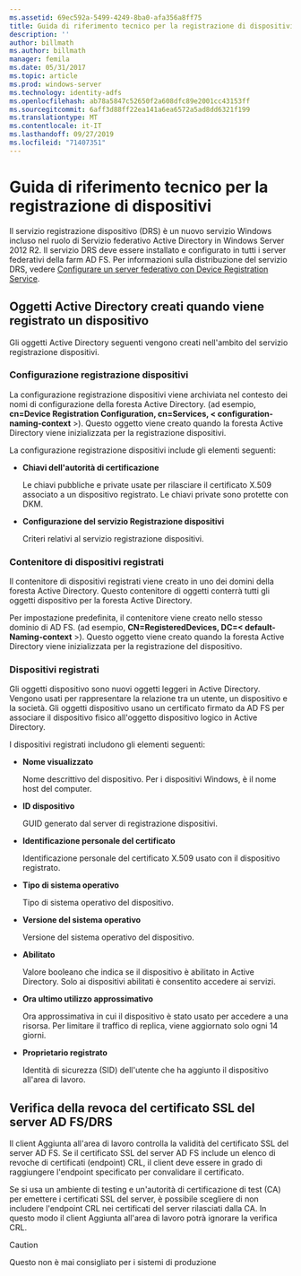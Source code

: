 ```yaml
---
ms.assetid: 69ec592a-5499-4249-8ba0-afa356a8ff75
title: Guida di riferimento tecnico per la registrazione di dispositivi
description: ''
author: billmath
ms.author: billmath
manager: femila
ms.date: 05/31/2017
ms.topic: article
ms.prod: windows-server
ms.technology: identity-adfs
ms.openlocfilehash: ab78a5847c52650f2a608dfc89e2001cc43153ff
ms.sourcegitcommit: 6aff3d88ff22ea141a6ea6572a5ad8dd6321f199
ms.translationtype: MT
ms.contentlocale: it-IT
ms.lasthandoff: 09/27/2019
ms.locfileid: "71407351"
---
```

# <a name="device-registration-technical-reference"></a>Guida di riferimento tecnico per la registrazione di dispositivi
Il servizio registrazione dispositivo \(DRS\) è un nuovo servizio Windows incluso nel ruolo di Servizio federativo Active Directory in Windows Server 2012 R2.  Il servizio DRS deve essere installato e configurato in tutti i server federativi della farm AD FS.  Per informazioni sulla distribuzione del servizio DRS, vedere [Configurare un server federativo con Device Registration Service](https://technet.microsoft.com/library/dn486831.aspx).  
  
## <a name="active-directory-objects-created-when-a-device-is-registered"></a>Oggetti Active Directory creati quando viene registrato un dispositivo  
Gli oggetti Active Directory seguenti vengono creati nell'ambito del servizio registrazione dispositivi.  
  
### <a name="device-registration-configuration"></a>Configurazione registrazione dispositivi  
La configurazione registrazione dispositivi viene archiviata nel contesto dei nomi di configurazione della foresta Active Directory. \(ad esempio, **cn\=Device Registration Configuration, cn\=Services, < configuration\-naming\-context** >\). Questo oggetto viene creato quando la foresta Active Directory viene inizializzata per la registrazione dispositivi.  
  
La configurazione registrazione dispositivi include gli elementi seguenti:  
  
-   **Chiavi dell'autorità di certificazione**  
  
    Le chiavi pubbliche e private usate per rilasciare il certificato X.509 associato a un dispositivo registrato.  Le chiavi private sono protette con DKM.  
  
-   **Configurazione del servizio Registrazione dispositivi**  
  
    Criteri relativi al servizio registrazione dispositivi.  
  
### <a name="registered-devices-container"></a>Contenitore di dispositivi registrati  
Il contenitore di dispositivi registrati viene creato in uno dei domini della foresta Active Directory.  Questo contenitore di oggetti conterrà tutti gli oggetti dispositivo per la foresta Active Directory.  
  
Per impostazione predefinita, il contenitore viene creato nello stesso dominio di AD FS.  \(ad esempio, **CN\=RegisteredDevices, DC\=< default\-Naming\-context** >\). Questo oggetto viene creato quando la foresta Active Directory viene inizializzata per la registrazione del dispositivo.  
  
### <a name="registered-devices"></a>Dispositivi registrati  
Gli oggetti dispositivo sono nuovi oggetti leggeri in Active Directory.  Vengono usati per rappresentare la relazione tra un utente, un dispositivo e la società.  Gli oggetti dispositivo usano un certificato firmato da AD FS per associare il dispositivo fisico all'oggetto dispositivo logico in Active Directory.  
  
I dispositivi registrati includono gli elementi seguenti:  
  
-   **Nome visualizzato**  
  
    Nome descrittivo del dispositivo.  Per i dispositivi Windows, è il nome host del computer.  
  
-   **ID dispositivo**  
  
    GUID generato dal server di registrazione dispositivi.  
  
-   **Identificazione personale del certificato**  
  
    Identificazione personale del certificato X.509 usato con il dispositivo registrato.  
  
-   **Tipo di sistema operativo**  
  
    Tipo di sistema operativo del dispositivo.  
  
-   **Versione del sistema operativo**  
  
    Versione del sistema operativo del dispositivo.  
  
-   **Abilitato**  
  
    Valore booleano che indica se il dispositivo è abilitato in Active Directory.  Solo ai dispositivi abilitati è consentito accedere ai servizi.  
  
-   **Ora ultimo utilizzo approssimativo**  
  
    Ora approssimativa in cui il dispositivo è stato usato per accedere a una risorsa.  Per limitare il traffico di replica, viene aggiornato solo ogni 14 giorni.  
  
-   **Proprietario registrato**  
  
    Identità di sicurezza \(SID\) dell'utente che ha aggiunto il dispositivo all'area di lavoro.  
  
## <a name="ad-fsdrs-server-ssl-certificate-revocation-checking"></a>Verifica della revoca del certificato SSL del server AD FS\/DRS  
Il client Aggiunta all'area di lavoro controlla la validità del certificato SSL del server AD FS.  Se il certificato SSL del server AD FS include un elenco di revoche di certificati \(endpoint\) CRL, il client deve essere in grado di raggiungere l'endpoint specificato per convalidare il certificato.  
  
Se si usa un ambiente di testing e un'autorità di certificazione di test \(CA\) per emettere i certificati SSL del server, è possibile scegliere di non includere l'endpoint CRL nei certificati del server rilasciati dalla CA.  In questo modo il client Aggiunta all'area di lavoro potrà ignorare la verifica CRL.  
  
> [!CAUTION]  
> Questo non è mai consigliato per i sistemi di produzione  
  

